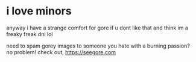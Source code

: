 # i love minors
anyway i have a strange comfort for gore if u dont like that and think im a freaky freak dni lol


need to spam gorey images to someone you hate with a burning passion? no problem! check out, https://seegore.com
